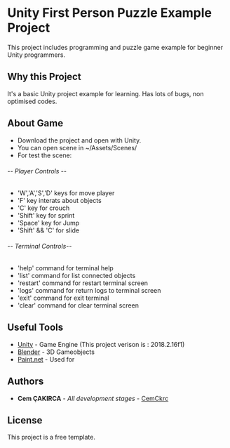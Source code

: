 # Unity First Person Puzzle Example Project

This project includes programming and puzzle game example for beginner Unity programmers.

## Why this Project

It's a basic Unity project example for learning. Has lots of bugs, non optimised codes.

## About Game

- Download the project and open with Unity.
- You can open scene in ~/Assets/Scenes/
- For test the scene:

###### -- Player Controls --
- 'W','A','S','D' keys for move player
- 'F' key interats about objects
- 'C' key for crouch
- 'Shift' key for sprint
- 'Space' key for Jump
- 'Shift' && 'C' for slide

###### -- Terminal Controls--
- 'help' command for terminal help
- 'list' command for list connected objects
- 'restart' command for restart terminal screen
- 'logs' command for return logs to terminal screen
- 'exit' command for exit terminal
- 'clear' command for clear terminal screen

## Useful Tools

* [Unity](https://unity3d.com/get-unity/download) - Game Engine (This project verison is : 2018.2.16f1)
* [Blender](https://www.blender.org/download/) - 3D Gameobjects
* [Paint.net](https://www.getpaint.net/download.html) - Used for 

## Authors

* **Cem ÇAKIRCA** - *All development stages* - [CemCkrc](https://github.com/CemCkrc)

## License

This project is a free template.